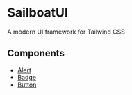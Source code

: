 # SailboatUI

A modern UI framework for Tailwind CSS

## Components

- [Alert](https://sailboatui.com/examples/alert)
- [Badge](https://sailboatui.com/examples/badge)
- [Button](https://sailboatui.com/examples/button)
